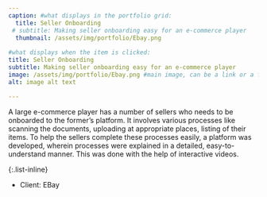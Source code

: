 ```yaml
---
caption: #what displays in the portfolio grid:
  title: Seller Onboarding
 # subtitle: Making seller onboarding easy for an e-commerce player
  thumbnail: /assets/img/portfolio/Ebay.png
  
#what displays when the item is clicked:
title: Seller Onboarding
subtitle: Making seller onboarding easy for an e-commerce player
image: /assets/img/portfolio/Ebay.png #main image, can be a link or a file in assets/img/portfolio
alt: image alt text

---
```


A large e-commerce player has a number of sellers who needs to be onboarded to the former’s platform. It involves various processes like scanning the documents, uploading at appropriate places, listing of their items. 
To help the sellers complete these processes easily, a platform was developed, wherein processes were explained in a detailed, easy-to-understand manner. This was done with the help of interactive videos.



{:.list-inline} 
- Client: EBay


